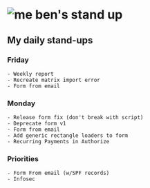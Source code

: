 # ![me](https://avatars2.githubusercontent.com/u/5232044?s=50&v=4) ben's stand up

## My daily stand-ups

### Friday
    
    - Weekly report
    - Recreate matrix import error
    - Form from email

### Monday

    - Release form fix (don't break with script)
    - Deprecate form v1
    - Form from email
    - Add generic rectangle loaders to form
    - Recurring Payments in Authorize

### Priorities 
   
    - Form From email (w/SPF records)
    - Infosec
      
